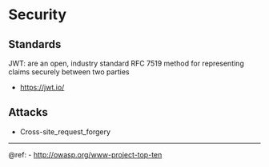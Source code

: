# Security

## Standards
JWT: are an open, industry standard RFC 7519 method for representing claims securely between two parties  
- https://jwt.io/  

## Attacks
- Cross-site_request_forgery

---
@ref: - http://owasp.org/www-project-top-ten
